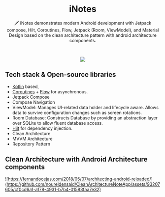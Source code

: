 <h1 align="center">iNotes</h1>

<p align="center">  
🗡️ iNotes demonstrates modern Android development with Jetpack compose, Hilt, Coroutines, Flow, Jetpack (Room, ViewModel), and Material Design based on the clean architecture pattern with android architecture components. 
</p>
</br>

<p align="center">
<img src="https://github.com/noureldensaid/CleanArchitectureNoteApp/assets/93207605/f05317cf-407a-43c4-a2e1-e6003bb516b4"  />
</p>

## Tech stack & Open-source libraries
- [Kotlin](https://kotlinlang.org/) based,
- [Coroutines](https://github.com/Kotlin/kotlinx.coroutines) + [Flow](https://kotlin.github.io/kotlinx.coroutines/kotlinx-coroutines-core/kotlinx.coroutines.flow/) for asynchronous.
- Jetpack Compose
- Compose Navigation
- ViewModel: Manages UI-related data holder and lifecycle aware. Allows data to survive configuration changes such as screen rotations.
- Room Database: Constructs Database by providing an abstraction layer over SQLite to allow fluent database access.
- [Hilt](https://dagger.dev/hilt/) for dependency injection.
- Clean Architecture
- MVVM Architecture 
- Repository Pattern

## Clean Architecture with Android Architecture components
![https://fernandocejas.com/2018/05/07/architecting-android-reloaded/](https://github.com/noureldensaid/CleanArchitectureNoteApp/assets/93207605/cf0cd6a1-a178-4931-b7b4-01583faa7e32)

